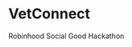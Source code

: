 # VetConnect
Robinhood Social Good Hackathon





<!-- Overview  -->
<!-- 
    Routes = Handles all the routing
    Controller = Controls the intercommunication 
    Middleware = Functions to handle the request/errors
    Config = Configs for Databases, etc etc
    Model = Models for our tables in Mongoose database

    We will be using async handler => async, await , with our mongoDB.
    We are using Bcrypt js to hash the passwords and JWT to authenticate
    The jwt token is signed using ID for each user. 


    If the following is our get request with it's response 

    router.get('/api/menu', (req,res) => { 
        res.status(200).json({"message" : 'Get Menu'})
    })

    We have cleaned up our code in the following manner ==>
        ==> All the incoming request will be read by our Server.js and redirected to the proper Route file.

        ==> Our Route files will perform the requests such as get/post/put/delete by calling the corresponding functions from the Controller.

        ==> The Controller will then read the response and perform the function to provide the response accordingly.

        To summarize:
        Server.js ==> Redirects the requests to the proper routes ==> '/api/menu'
        Route.js ==> Responds to those requests by calling the appropriate Controller ==> 'Get/Post/Put/Delete'
        Controller.js ==> Carries out the requests and forms a response accordingly ==> (req,res) => {}
-->

<!-- #Routes 
    For each functionality, we will have a separate route file in our routes folder just to have a proper file structure. 

    => Menu - menuRoutes.js  
-->

<!-- #Controllers 
    Instead of having our functions inside the body of the requests in the route files, we will have a controller dedicated to them that will handle those functions. 

    => Menu - menuController.js  
-->
</small>
